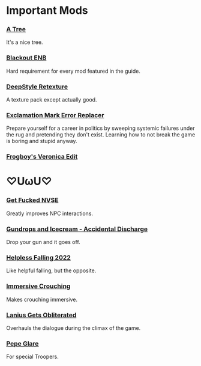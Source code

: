 # Important Mods
### [A Tree](https://www.nexusmods.com/newvegas/mods/54191)
It's a nice tree.
### [Blackout ENB](https://www.nexusmods.com/newvegas/mods/48203)
Hard requirement for every mod featured in the guide.
### [DeepStyle Retexture](https://www.nexusmods.com/newvegas/mods/66509)
A texture pack except actually good.
### [Exclamation Mark Error Replacer](https://www.nexusmods.com/newvegas/mods/76161)
Prepare yourself for a career in politics by sweeping systemic failures under the rug and pretending they don't exist. Learning how to not break the game is boring and stupid anyway.
### [Frogboy's Veronica Edit](https://www.nexusmods.com/newvegas/mods/74927)
# ♡UωU♡⠀⠀⠀⠀⠀⠀⠀
### [Get Fucked NVSE](https://www.nexusmods.com/newvegas/mods/72619)
Greatly improves NPC interactions.
### [Gundrops and Icecream - Accidental Discharge](https://www.nexusmods.com/newvegas/mods/80586)
Drop your gun and it goes off.
### [Helpless Falling 2022](https://www.nexusmods.com/newvegas/mods/76448)
Like helpful falling, but the opposite.
### [Immersive Crouching](https://www.nexusmods.com/newvegas/mods/64787)
Makes crouching immersive.
### [Lanius Gets Obliterated](https://www.nexusmods.com/newvegas/mods/74032)
Overhauls the dialogue during the climax of the game.
### [Pepe Glare](https://www.nexusmods.com/newvegas/mods/74984)
For special Troopers.